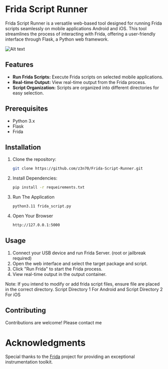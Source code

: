 # Frida Script Runner

Frida Script Runner is a versatile web-based tool designed for running Frida scripts seamlessly on mobile applications Android and iOS. This tool streamlines the process of interacting with Frida, offering a user-friendly interface through Flask, a Python web framework.

![Alt text](https://raw.githubusercontent.com/z3n70/Frida-Script-Runner/main/FSR.png?token=GHSAT0AAAAAAB2UAMETIWMNS5FMUJYWSNOGZMIQLVQ#")

## Features

- **Run Frida Scripts:** Execute Frida scripts on selected mobile applications.
- **Real-time Output:** View real-time output from the Frida process.
- **Script Organization:** Scripts are organized into different directories for easy selection.

## Prerequisites

- Python 3.x
- Flask
- Frida

## Installation

1. Clone the repository:

   ```bash
   git clone https://github.com/z3n70/Frida-Script-Runner.git

2. Install Dependencies:

   ```bash
   pip install -r requeirements.txt

3. Run The Application

   ```bash
   python3.11 frida_script.py

4. Open Your Browser

   ```bash
   http://127.0.0.1:5000

## Usage
1. Connect your USB device and run Frida Server. (root or jailbreak required)
2. Open the web interface and select the target package and script.
3. Click "Run Frida" to start the Frida process.
4. View real-time output in the output container.

Note: If you intend to modify or add frida script files, ensure file are placed in the correct directory. Script Directory 1 For Android and Script Directory 2 For iOS

## Contributing
Contributions are welcome! Please contact me 

# Acknowledgments
Special thanks to the [Frida](https://frida.re/) project for providing an exceptional instrumentation toolkit.
